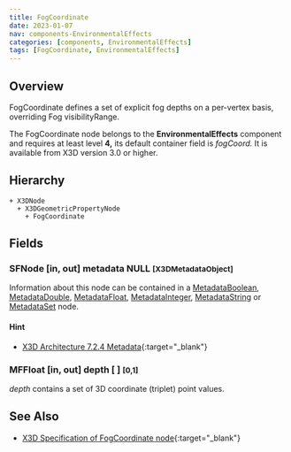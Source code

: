 ```yaml
---
title: FogCoordinate
date: 2023-01-07
nav: components-EnvironmentalEffects
categories: [components, EnvironmentalEffects]
tags: [FogCoordinate, EnvironmentalEffects]
---
```

<style>
.post h3 {
  word-spacing: 0.2em;
}
</style>

## Overview

FogCoordinate defines a set of explicit fog depths on a per-vertex basis, overriding Fog visibilityRange.

The FogCoordinate node belongs to the **EnvironmentalEffects** component and requires at least level **4,** its default container field is *fogCoord.* It is available from X3D version 3.0 or higher.

## Hierarchy

```
+ X3DNode
  + X3DGeometricPropertyNode
    + FogCoordinate
```

## Fields

### SFNode [in, out] **metadata** NULL <small>[X3DMetadataObject]</small>

Information about this node can be contained in a [MetadataBoolean](/x_ite/components/core/metadataboolean/), [MetadataDouble](/x_ite/components/core/metadatadouble/), [MetadataFloat](/x_ite/components/core/metadatafloat/), [MetadataInteger](/x_ite/components/core/metadatainteger/), [MetadataString](/x_ite/components/core/metadatastring/) or [MetadataSet](/x_ite/components/core/metadataset/) node.

#### Hint

- [X3D Architecture 7.2.4 Metadata](https://www.web3d.org/specifications/X3Dv4/ISO-IEC19775-1v4-IS//Part01/components/core.html#Metadata){:target="_blank"}

### MFFloat [in, out] **depth** [ ] <small>[0,1]</small>

*depth* contains a set of 3D coordinate (triplet) point values.

## See Also

- [X3D Specification of FogCoordinate node](https://www.web3d.org/documents/specifications/19775-1/V4.0/Part01/components/environmentalEffects.html#FogCoordinate){:target="_blank"}
